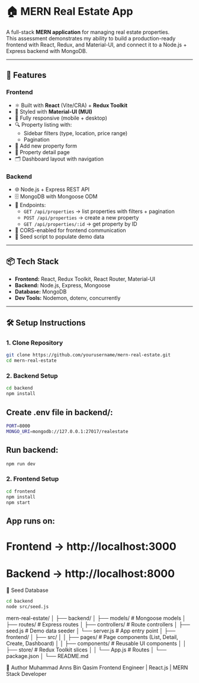 # 🏠 MERN Real Estate App

A full-stack **MERN application** for managing real estate properties.  
This assessment demonstrates my ability to build a production-ready frontend with React, Redux, and Material-UI, and connect it to a Node.js + Express backend with MongoDB.  

---

## 🚀 Features

### Frontend
- ⚛️ Built with **React** (Vite/CRA) + **Redux Toolkit**
- 🎨 Styled with **Material-UI (MUI)**
- 📱 Fully responsive (mobile + desktop)
- 🔍 Property listing with:
  - Sidebar filters (type, location, price range)
  - Pagination
- 📝 Add new property form
- 📄 Property detail page
- 🗂 Dashboard layout with navigation

### Backend
- 🌐 Node.js + Express REST API
- 🗄 MongoDB with Mongoose ODM
- 📌 Endpoints:
  - `GET /api/properties` → list properties with filters + pagination
  - `POST /api/properties` → create a new property
  - `GET /api/properties/:id` → get property by ID
- 🔑 CORS-enabled for frontend communication
- 🧪 Seed script to populate demo data

---

## 📦 Tech Stack

- **Frontend:** React, Redux Toolkit, React Router, Material-UI
- **Backend:** Node.js, Express, Mongoose
- **Database:** MongoDB
- **Dev Tools:** Nodemon, dotenv, concurrently

---

## 🛠 Setup Instructions

### 1. Clone Repository

```bash
git clone https://github.com/yourusername/mern-real-estate.git
cd mern-real-estate
```

### 2. Backend Setup

```bash
cd backend
npm install
```

## Create .env file in backend/:

```bash
PORT=8000
MONGO_URI=mongodb://127.0.0.1:27017/realestate
```

## Run backend:

```bash
npm run dev
```

### 2. Frontend Setup

```bash
cd frontend
npm install
npm start
```

## App runs on:

# Frontend → http://localhost:3000
# Backend → http://localhost:8000


🌱 Seed Database

```bash
cd backend
node src/seed.js
```

mern-real-estate/
│
├── backend/
│   ├── models/         # Mongoose models
│   ├── routes/         # Express routes
│   ├── controllers/    # Route controllers
│   ├── seed.js         # Demo data seeder
│   └── server.js       # App entry point
│
├── frontend/
│   ├── src/
│   │   ├── pages/      # Page components (List, Detail, Create, Dashboard)
│   │   ├── components/ # Reusable UI components
│   │   ├── store/      # Redux Toolkit slices
│   │   └── App.js      # Routes
│   └── package.json
│
└── README.md

👤 Author
Muhammad Anns Bin Qasim
Frontend Engineer | React.js | MERN Stack Developer